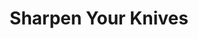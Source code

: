 ---
title: Sharpen Your Knives
subhed: Multiclassing has its benefits.
lede: "Coming soon: a lesson on sharpening your kitchen knives, featuring a few sharpening tricks I learned from the carpentry days."
type: article
feat: true
img: sharpening
alt: Three knives aligned on a cloth rag, sitting on a countertop alongside a sharpening stone.
---